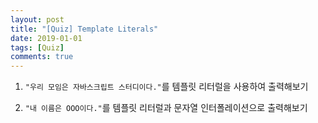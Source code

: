 ```yaml
---
layout: post
title: "[Quiz] Template Literals"
date: 2019-01-01
tags: [Quiz]
comments: true
---
```


1. `"우리 모임은 자바스크립트 스터디이다."`를 템플릿 리터럴을 사용하여 출력해보기

2. `"내 이름은 OOO이다."`를 템플릿 리터럴과 문자열 인터폴레이션으로 출력해보기
